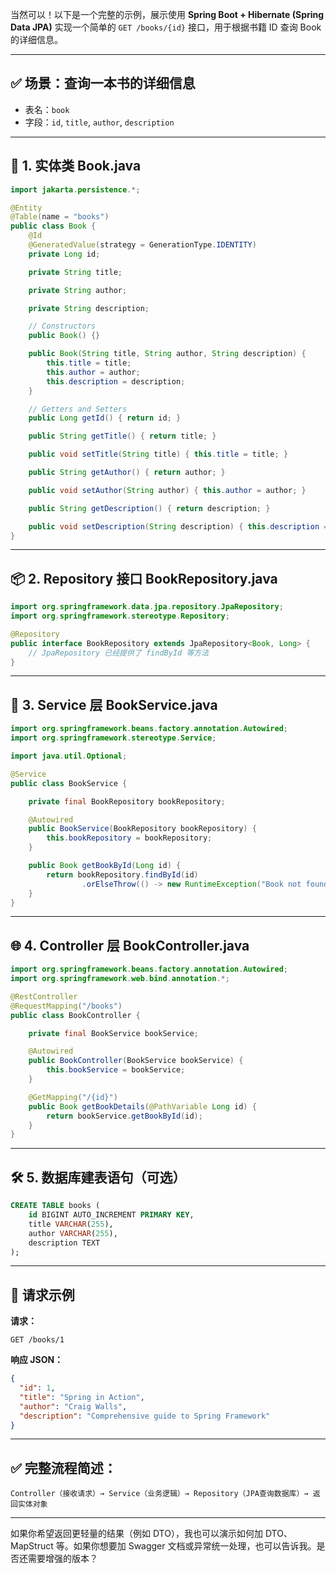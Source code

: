 当然可以！以下是一个完整的示例，展示使用 **Spring Boot + Hibernate (Spring Data JPA)** 实现一个简单的 `GET /books/{id}` 接口，用于根据书籍 ID 查询 Book 的详细信息。

------

## ✅ 场景：查询一本书的详细信息

- 表名：`book`
- 字段：`id`, `title`, `author`, `description`

------

## 🧱 1. 实体类 Book.java

```java
import jakarta.persistence.*;

@Entity
@Table(name = "books")
public class Book {
    @Id
    @GeneratedValue(strategy = GenerationType.IDENTITY)
    private Long id;

    private String title;

    private String author;

    private String description;

    // Constructors
    public Book() {}

    public Book(String title, String author, String description) {
        this.title = title;
        this.author = author;
        this.description = description;
    }

    // Getters and Setters
    public Long getId() { return id; }

    public String getTitle() { return title; }

    public void setTitle(String title) { this.title = title; }

    public String getAuthor() { return author; }

    public void setAuthor(String author) { this.author = author; }

    public String getDescription() { return description; }

    public void setDescription(String description) { this.description = description; }
}
```

------

## 📦 2. Repository 接口 BookRepository.java

```java
import org.springframework.data.jpa.repository.JpaRepository;
import org.springframework.stereotype.Repository;

@Repository
public interface BookRepository extends JpaRepository<Book, Long> {
    // JpaRepository 已经提供了 findById 等方法
}
```

------

## 🧠 3. Service 层 BookService.java

```java
import org.springframework.beans.factory.annotation.Autowired;
import org.springframework.stereotype.Service;

import java.util.Optional;

@Service
public class BookService {

    private final BookRepository bookRepository;

    @Autowired
    public BookService(BookRepository bookRepository) {
        this.bookRepository = bookRepository;
    }

    public Book getBookById(Long id) {
        return bookRepository.findById(id)
                .orElseThrow(() -> new RuntimeException("Book not found with ID: " + id));
    }
}
```

------

## 🌐 4. Controller 层 BookController.java

```java
import org.springframework.beans.factory.annotation.Autowired;
import org.springframework.web.bind.annotation.*;

@RestController
@RequestMapping("/books")
public class BookController {

    private final BookService bookService;

    @Autowired
    public BookController(BookService bookService) {
        this.bookService = bookService;
    }

    @GetMapping("/{id}")
    public Book getBookDetails(@PathVariable Long id) {
        return bookService.getBookById(id);
    }
}
```

------

## 🛠️ 5. 数据库建表语句（可选）

```sql
CREATE TABLE books (
    id BIGINT AUTO_INCREMENT PRIMARY KEY,
    title VARCHAR(255),
    author VARCHAR(255),
    description TEXT
);
```

------

## 🔁 请求示例

**请求：**

```http
GET /books/1
```

**响应 JSON：**

```json
{
  "id": 1,
  "title": "Spring in Action",
  "author": "Craig Walls",
  "description": "Comprehensive guide to Spring Framework"
}
```

------

## ✅ 完整流程简述：

```
Controller（接收请求）→ Service（业务逻辑）→ Repository（JPA查询数据库）→ 返回实体对象
```

------

如果你希望返回更轻量的结果（例如 DTO），我也可以演示如何加 DTO、MapStruct 等。如果你想要加 Swagger 文档或异常统一处理，也可以告诉我。是否还需要增强的版本？